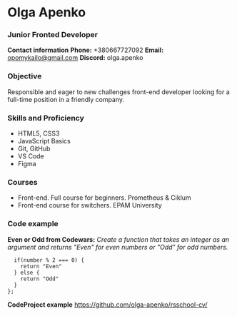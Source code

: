 # Olga Apenko

### Junior Fronted Developer

**Contact information**
**Phone:** +380667727092
**Email:** opomykailo@gmail.com
**Discord:** olga.apenko

### Objective

Responsible and eager to new challenges front-end developer looking for a full-time position in a friendly company.

### Skills and Proficiency

- HTML5, CSS3
- JavaScript Basics
- Git, GitHub
- VS Code
- Figma

### Courses

- Front-end. Full course for beginners. Prometheus & Ciklum
- Front-end course for switchers. EPAM University

### Code example

**Even or Odd from Codewars:** _Create a function that takes an integer as an argument and returns "Even" for even numbers or "Odd" for odd numbers._

```function evenOrOdd(number) {
  if(number % 2 === 0) {
    return "Even"
  } else {
    return "Odd"
  }
};
```

**CodeProject example** https://github.com/olga-apenko/rsschool-cv/
